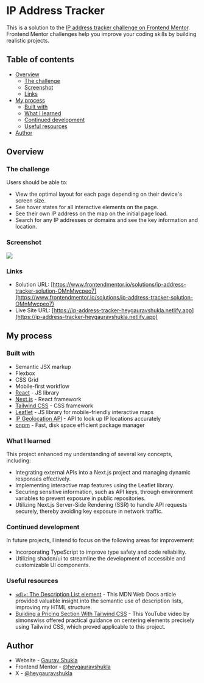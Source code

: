 # IP Address Tracker

This is a solution to the [IP address tracker challenge on Frontend Mentor](https://www.frontendmentor.io/challenges/ip-address-tracker-I8-0yYAH0). Frontend Mentor challenges help you improve your coding skills by building realistic projects.

## Table of contents

- [Overview](#overview)
  - [The challenge](#the-challenge)
  - [Screenshot](#screenshot)
  - [Links](#links)
- [My process](#my-process)
  - [Built with](#built-with)
  - [What I learned](#what-i-learned)
  - [Continued development](#continued-development)
  - [Useful resources](#useful-resources)
- [Author](#author)

## Overview

### The challenge

Users should be able to:

- View the optimal layout for each page depending on their device's screen size.
- See hover states for all interactive elements on the page.
- See their own IP address on the map on the initial page load.
- Search for any IP addresses or domains and see the key information and location.

### Screenshot

![](/public/screenshots/desktop.png)

### Links

- Solution URL: [https://www.frontendmentor.io/solutions/ip-address-tracker-solution-OMnMwcpeo7](https://www.frontendmentor.io/solutions/ip-address-tracker-solution-OMnMwcpeo7)
- Live Site URL: [https://ip-address-tracker-heygauravshukla.netlify.app](https://ip-address-tracker-heygauravshukla.netlify.app)

## My process

### Built with

- Semantic JSX markup
- Flexbox
- CSS Grid
- Mobile-first workflow
- [React](https://reactjs.org/) - JS library
- [Next.js](https://nextjs.org/) - React framework
- [Tailwind CSS](https://tailwindcss.com/) - CSS framework
- [Leaflet](https://leafletjs.com/) - JS library for mobile-friendly interactive maps
- [IP Geolocation API](https://geo.ipify.org/) - API to look up IP locations accurately
- [pnpm](https://pnpm.io/) - Fast, disk space efficient package manager

### What I learned

This project enhanced my understanding of several key concepts, including:

- Integrating external APIs into a Next.js project and managing dynamic responses effectively.
- Implementing interactive map features using the Leaflet library.
- Securing sensitive information, such as API keys, through environment variables to prevent exposure in public repositories.
- Utilizing Next.js Server-Side Rendering (SSR) to handle API requests securely, thereby avoiding key exposure in network traffic.

### Continued development

In future projects, I intend to focus on the following areas for improvement:

- Incorporating TypeScript to improve type safety and code reliability.
- Utilizing shadcn/ui to streamline the development of accessible and customizable UI components.

### Useful resources

- [`<dl>`: The Description List element](https://developer.mozilla.org/en-US/docs/Web/HTML/Element/dl) - This MDN Web Docs article provided valuable insight into the semantic use of description lists, improving my HTML structure.
- [Building a Pricing Section With Tailwind CSS](https://youtu.be/WMGFQwewVa4?si=H4ppVgT8QCyGIopa&t=385) - This YouTube video by simonswiss offered practical guidance on centering elements precisely using Tailwind CSS, which proved applicable to this project.

## Author

- Website - [Gaurav Shukla](https://heygauravshukla.vercel.app)
- Frontend Mentor - [@heygauravshukla](https://www.frontendmentor.io/profile/heygauravshukla)
- X - [@heygauravshukla](https://www.x.com/heygauravshukla)
